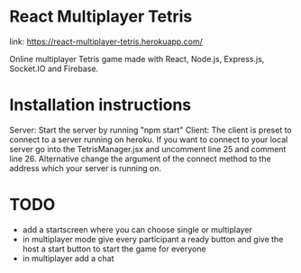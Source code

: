 # React Multiplayer Tetris 

link: https://react-multiplayer-tetris.herokuapp.com/

Online multiplayer Tetris game made with React, Node.js, Express.js, Socket.IO and Firebase. 

# Installation instructions
Server: Start the server by running "npm start"
Client: The client is preset to connect to a server running on heroku.
        If you want to connect to your local server go into the TetrisManager.jsx
        and uncomment line 25 and comment line 26. Alternative change the argument
        of the connect method to the address which your server is running on.

# TODO
* add a startscreen where you can choose single or multiplayer
* in multiplayer mode give every participant a ready button and
  give the host a start button to start the game for everyone
* in multiplayer add a chat
